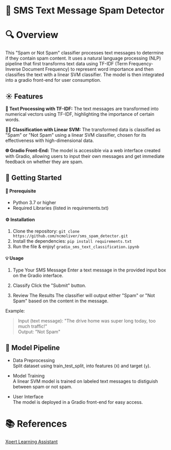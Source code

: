 # 📲 SMS Text Message Spam Detector

# 🔍 Overview

This "Spam or Not Spam" classifier processes text messages to determine if they contain spam content. It uses a natural language processing (NLP) pipeline that first transforms text data using TF-IDF (Term Frequency-Inverse Document Frequency) to represent word importance and then classifies the text with a linear SVM classifier. The model is then integrated into a gradio front-end for user consumption.

## ☀️ Features

**📝 Text Processing with TF-IDF:** The text messages are transformed into numerical vectors using TF-IDF, highlighting the importance of certain words.

**🧑‍💻 Classification with Linear SVM:** The transformed data is classified as "Spam" or "Not Spam" using a linear SVM classifier, chosen for its effectiveness with high-dimensional data.

**🌐 Gradio Front-End:** The model is accessible via a web interface created with Gradio, allowing users to input their own messages and get immediate feedback on whether they are spam.

## 🚀 Getting Started

#### 🧰 Prerequisite

- Python 3.7 or higher
- Required Libraries (listed in requirements.txt)

#### ⚙️ Installation

1. Clone the repository:
   `git clone https://github.com/ncmoliver/sms_spam_detector.git`
2. Install the dependencies:
   `pip install requirements.txt`
3. Run the file & enjoy! `gradio_sms_text_classification.ipynb`

#### 💡 Usage

1. Type Your SMS Message
   Enter a text message in the provided input box on the Gradio interface.

2. Classify
   Click the "Submit" button.

3. Review The Results
   The classifier will output either "Spam" or "Not Spam" based on the content in the message.

Example:

> Input (text message): "The drive home was super long today, too much traffic!"  
> Output: "Not Spam"

## 🔧 Model Pipeline

- Data Preprocessing  
  Split dataset using train_test_split, into features (`X`) and target (`y`).

- Model Training  
  A linear SVM model is trained on labeled text messages to distiguish between spam or not spam.

- User Interface  
  The model is deployed in a Gradio front-end for easy access.

# 📚 References

[Xpert Learning Assistant](https://bootcampspot.instructure.com/courses/6028/external_tools/313)
